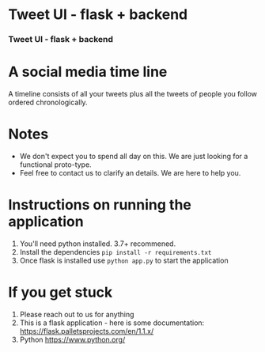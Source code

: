 # Tweet UI - flask + backend

### Tweet UI - flask + backend

# A social media time line
A timeline consists of all your tweets plus all the tweets of people you follow ordered chronologically.

# Notes
* We don't expect you to spend all day on this. We are just looking for a functional proto-type.
* Feel free to contact us to clarify an details. We are here to help you.

# Instructions on running the application

1. You'll need python installed. 3.7+ recommened.
2. Install the dependencies `pip install -r requirements.txt`
3. Once flask is installed use `python app.py` to start the application

# If you get stuck

1. Please reach out to us for anything
2. This is a flask application - here is some documentation: https://flask.palletsprojects.com/en/1.1.x/
3. Python https://www.python.org/

